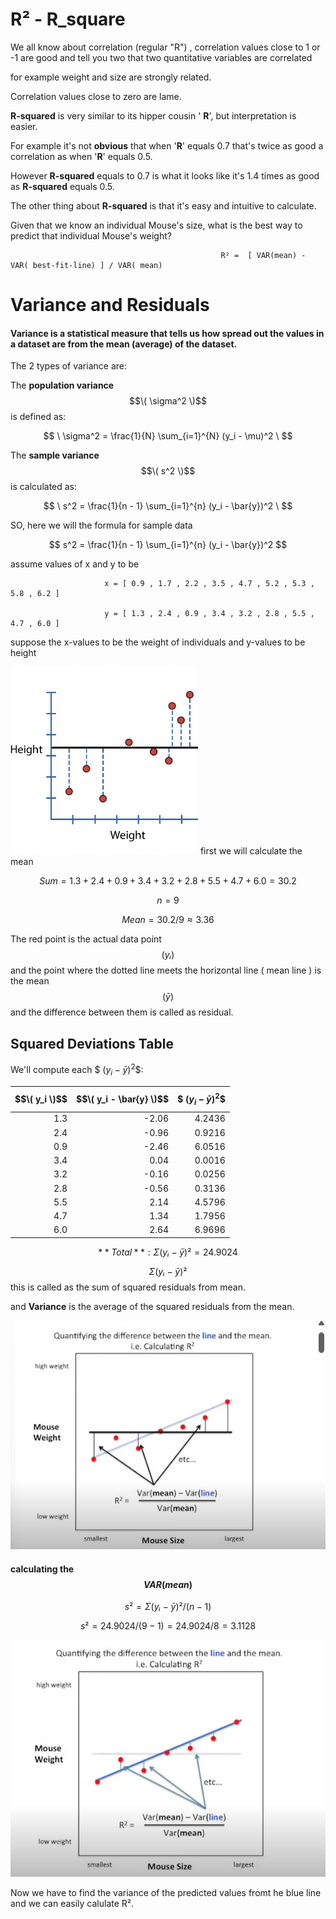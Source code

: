# R² - R_square

We all know about correlation (regular "R") , 
correlation values close to 1 or -1 are good and tell you two that two quantitative variables are correlated

for example
weight and size are strongly related.

Correlation values close to zero are lame.


__R-squared__ is very similar to its hipper cousin ' __R__', but interpretation is easier.

For example it's not __obvious__ that when '__R__' equals 0.7 that's twice as good a correlation as when '__R__' equals 0.5.

However __R-squared__ equals to 0.7 is what it looks like it's 1.4 times as good as __R-squared__ equals 0.5. 

The other thing about __R-squared__ is that it's easy and intuitive to calculate.


Given that we know an individual Mouse's size, what is  the
best way to predict that individual Mouse's weight? 


                                                   R² =  [ VAR(mean) - VAR( best-fit-line) ] / VAR( mean)

# Variance and Residuals

#### Variance is a statistical measure that tells us how spread out the values in a dataset are from the mean (average) of the dataset.

The 2 types of variance are:

The **population variance** $$\( \sigma^2 \)$$ is defined as:


$$
\
\sigma^2 = \frac{1}{N} \sum_{i=1}^{N} (y_i - \mu)^2
\
$$

The **sample variance** $$\( s^2 \)$$ is calculated as:

$$
\
s^2 = \frac{1}{n - 1} \sum_{i=1}^{n} (y_i - \bar{y})^2
\
$$

SO, here we will the formula for sample data  

$$
s^2 = \frac{1}{n - 1} \sum_{i=1}^{n} (y_i - \bar{y})^2
$$

assume values of x and y to be 

                         x = [ 0.9 , 1.7 , 2.2 , 3.5 , 4.7 , 5.2 , 5.3 , 5.8 , 6.2 ]                         

                         y = [ 1.3 , 2.4 , 0.9 , 3.4 , 3.2 , 2.8 , 5.5 , 4.7 , 6.0 ]

              
suppose the x-values to be the weight of individuals and y-values to be height                        



<img src="5%20-%20R%20square%20-%20residual%20definition.png" width="300">
first we will calculate the mean 

$$Sum = 1.3 + 2.4 + 0.9 + 3.4 + 3.2 + 2.8 + 5.5 + 4.7 + 6.0 = 30.2$$


$$ n = 9$$

$$Mean = 30.2 / 9 ≈ 3.36$$ 

  
The red point is the actual data point $$(yᵢ)$$  and the point where the dotted line meets the horizontal line ( mean line )  is the mean $$(ȳ)$$ and the difference between them is called as residual.

## Squared Deviations Table

We'll compute each $$\ (y_i - \bar{y})^2 \$$:

| $$\( y_i \)$$ | $$\( y_i - \bar{y} \)$$ | $$\ (y_i - \bar{y})^2 \$$ |
|----------:|--------------------:|------------------------:|
| 1.3       | -2.06               | 4.2436                  |
| 2.4       | -0.96               | 0.9216                  |
| 0.9       | -2.46               | 6.0516                  |
| 3.4       |  0.04               | 0.0016                  |
| 3.2       | -0.16               | 0.0256                  |
| 2.8       | -0.56               | 0.3136                  |
| 5.5       |  2.14               | 4.5796                  |
| 4.7       |  1.34               | 1.7956                  |
| 6.0       |  2.64               | 6.9696                  |

$$**Total**: Σ(yᵢ − ȳ)² = 24.9024$$


$$Σ (yᵢ - ȳ)²$$ this is called as the sum of squared residuals from mean. 

and **Variance** is the average of the squared residuals from the mean.




![Screenshot](./1.png)


#### calculating the $$VAR (mean)$$

$$s² = Σ(yᵢ − ȳ)² / (n - 1) $$

$$ 
s² = 24.9024 / (9 - 1) = 24.9024 / 8 = 3.1128
$$


![Screenshot](./2.png)


Now we have to find the variance of the predicted values fromt he blue line and we can easily calulate  R².



